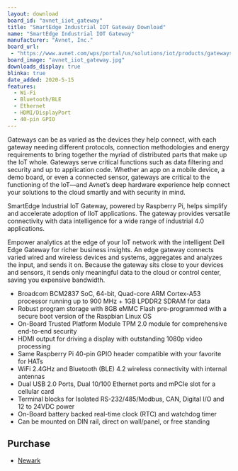 ```yaml
---
layout: download
board_id: "avnet_iiot_gateway"
title: "SmartEdge Industrial IOT Gateway Download"
name: "SmartEdge Industrial IOT Gateway"
manufacturer: "Avnet, Inc."
board_url:
 - "https://www.avnet.com/wps/portal/us/solutions/iot/products/gateways/"
board_image: "avnet_iiot_gateway.jpg"
downloads_display: true
blinka: true
date_added: 2020-5-15
features:
  - Wi-Fi
  - Bluetooth/BLE
  - Ethernet
  - HDMI/DisplayPort
  - 40-pin GPIO
---
```


Gateways can be as varied as the devices they help connect, with each gateway needing different protocols, connection methodologies and energy requirements to bring together the myriad of distributed parts that make up the IoT whole. Gateways serve critical functions such as data filtering and security and up to application code. Whether an app on a mobile device, a demo board, or even a connected sensor, gateways are critical to the functioning of the IoT—and Avnet’s deep hardware experience help connect your solutions to the cloud smartly and with security in mind.

SmartEdge Industrial IoT Gateway, powered by Raspberry Pi, helps simplify and accelerate adoption of IIoT applications. The gateway provides versatile connectivity with data intelligence for a wide range of industrial 4.0 applications.

Empower analytics at the edge of your IoT network with the intelligent Dell Edge Gateway for richer business insights. An edge gateway connects varied wired and wireless devices and systems, aggregates and analyzes the input, and sends it on. Because the gateway sits close to your devices and sensors, it sends only meaningful data to the cloud or control center, saving you expensive bandwidth.

 * Broadcom BCM2837 SoC, 64-bit, Quad-core ARM Cortex-A53 processor running up to 900 MHz + 1GB LPDDR2 SDRAM for data
 * Robust program storage with 8GB eMMC Flash pre-programmed with a secure boot version of the Raspbian Linux OS
 * On-Board Trusted Platform Module TPM 2.0 module for comprehensive end-to-end security
 * HDMI output for driving a display with outstanding 1080p video processing
 * Same Raspberry Pi 40-pin GPIO header compatible with your favorite for HATs
 * WiFi 2.4GHz and Bluetooth (BLE) 4.2 wireless connectivity with internal antennas
 * Dual USB 2.0 Ports, Dual 10/100 Ethernet ports and mPCIe slot for a cellular card
 * Terminal blocks for Isolated RS-232/485/Modbus, CAN, Digital I/O and 12 to 24VDC power
 * On-Board battery backed real-time clock (RTC) and watchdog timer
 * Can be mounted on DIN rail, direct on wall/panel, or free standing

## Purchase
* [Newark](https://www.newark.com/avnet/avtse-rpi-iiotg/smartedge-industrial-iot-gateway/dp/02AH6799)
